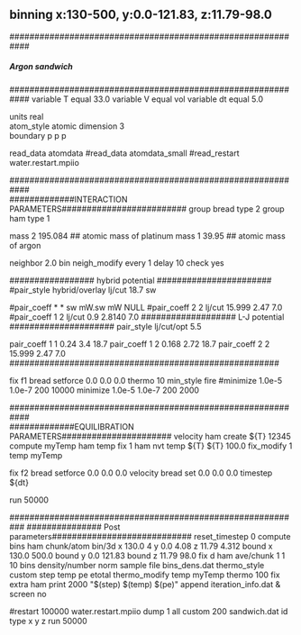 ## binning x:130-500, y:0.0-121.83, z:11.79-98.0 

############################################################
#####	 	    Argon sandwich	   	   #########
############################################################
variable		T equal 33.0
variable 		V equal vol
variable 		dt equal 5.0

units			real	
atom_style		atomic
dimension 		3	
boundary		p p p	

read_data		atomdata
#read_data         	atomdata_small
#read_restart 		water.restart.mpiio

############################################################	
#############INTERACTION PARAMETERS#########################
group                   bread     type 2
group                   ham       type 1

mass                    2       195.084  ## atomic mass of platinum
mass                    1       39.95  ## atomic mass of argon

neighbor        	2.0 bin
neigh_modify		every 1 delay 10 check yes

################# hybrid potential #######################
#pair_style 		hybrid/overlay lj/cut 18.7 sw

#pair_coeff              * * sw mW.sw mW NULL
#pair_coeff	    	2 2  lj/cut 15.999 2.47 7.0
#pair_coeff		1 2  lj/cut 0.9 2.8140 7.0
################### L-J potential #####################
pair_style             lj/cut/opt  5.5

pair_coeff             1 1  0.24 3.4  18.7
pair_coeff             1 2  0.168 2.72  18.7
pair_coeff             2 2  15.999 2.47  7.0
######################################################

fix	    		f1 bread setforce 0.0 0.0 0.0
thermo			10
min_style 		fire
#minimize    		1.0e-5 1.0e-7 200 10000	
minimize 		1.0e-5 1.0e-7 200 2000	

############################################################	
#############EQUILIBRATION PARAMETERS######################
velocity 		ham create ${T} 12345
compute 		myTemp ham temp
fix			1 ham nvt temp ${T} ${T} 100.0
fix_modify   		1 temp myTemp

fix	    		f2 bread setforce 0.0 0.0 0.0
velocity		bread set 0.0 0.0 0.0
timestep 		${dt}

run 			50000

###########################################################
############### Post parameters############################
reset_timestep  	0
compute  		bins ham chunk/atom bin/3d x 130.0 4 y 0.0 4.08 z 11.79 4.312 bound x 130.0 500.0 bound y 0.0 121.83 bound z 11.79 98.0
fix  			d ham ave/chunk 1 1 10 bins density/number norm sample file bins_dens.dat
thermo_style    	custom step temp pe etotal 
thermo_modify	        temp myTemp
thermo			100
fix            		extra ham print 2000 "$(step) $(temp) $(pe)" append iteration_info.dat &
			screen no

#restart     		100000 water.restart.mpiio
dump			1 all custom 200 sandwich.dat id type x y z
run			50000



